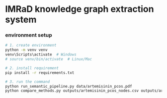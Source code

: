 # IMRaD knowledge graph extraction system

### environment setup

```bash
# 1. create environment
python -m venv venv
venv\Scripts\activate  # Windows
# source venv/bin/activate  # Linux/Mac

# 2. install requirement
pip install -r requirements.txt

# 3. run the command
python run_semantic_pipeline.py data/artemisinin_pcos.pdf
python compare_methods.py outputs/artemisinin_pcos_nodes.csv outputs/artemisinin_pcos_semantic_semantic_nodes.csv

```


